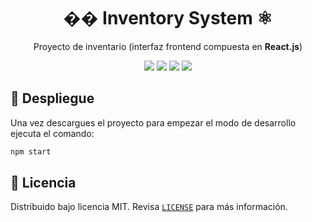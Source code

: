 <h1 align="center">�� Inventory System ⚛</h1>

<p align="center">
    Proyecto de inventario (interfaz frontend compuesta en <b>React.js</b>)
</p>


<p align="center">
    <a href="https://nodejs.org/"><img src="https://img.shields.io/static/v1?label=Node&message=v12.13&color=339933&logo=node.js" /></a>
    <a href="https://reactjs.org/"><img src="https://img.shields.io/static/v1?label=React&message=v17.01&color=61DAFB&logo=react" /></a>
    <a href="https://getbootstrap.com/"><img src="https://img.shields.io/static/v1?label=Bootstrap&message=v4.6.0&color=563D7C&logo=bootstrap" /></a>
    <a href="https://reactrouter.com/"><img src="https://img.shields.io/static/v1?label=React%20Router&message=v5.2.0&color=CA4245&logo=react-router" /></a>
</p>

<!--
TODO: Tomar imágenes de la aplicación
<p align="center">
    <img src="./.github/screenshot.gif" />
    <img src="./.github/demo.gif" />
</p> -->

## 🚀 Despliegue

Una vez descargues el proyecto para empezar el modo de desarrollo ejecuta el comando:

```bash
npm start
```

## 📃 Licencia
Distribuido bajo licencia MIT. Revisa [`LICENSE`](./LICENSE) para más información.
